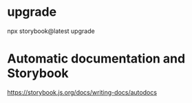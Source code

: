 # upgrade
npx storybook@latest upgrade

# Automatic documentation and Storybook
https://storybook.js.org/docs/writing-docs/autodocs